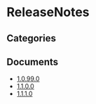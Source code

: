 # ReleaseNotes

## Categories


## Documents
- [1.0.99.0](1.0.99.0.md)
- [1.1.0.0](1.1.0.0.md)
- [1.1.1.0](1.1.1.0.md)
